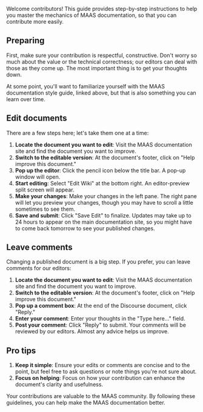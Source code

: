Welcome contributors! This guide provides step-by-step instructions to help you master the mechanics of MAAS documentation, so that you can contribute more easily.

## Preparing

First, make sure your contribution is respectful, constructive.  Don't worry so much about the value or the technical correctness; our editors can deal with those as they come up.  The most important thing is to get your thoughts down.

At some point, you'll want to familiarize yourself with the MAAS documentation style guide, linked above, but that is also something you can learn over time.

## Edit documents

There are a few steps here; let's take them one at a time:

1. **Locate the document you want to edit**: Visit the MAAS documentation site and find the document you want to improve.
2. **Switch to the editable version**: At the document's footer, click on "Help improve this document."
3. **Pop up the editor**: Click the pencil icon below the title bar. A pop-up window will open.
4. **Start editing**: Select "Edit Wiki" at the bottom right. An editor-preview split screen will appear. 
5. **Make your changes**: Make your changes in the left pane.  The right pane will let you preview your changes, though you may have to scroll a little sometimes to see them.
6. **Save and submit**: Click "Save Edit" to finalize. Updates may take up to 24 hours to appear on the main documentation site, so you might have to come back tomorrow to see your published changes.

## Leave comments

Changing a published document is a big step.  If you prefer, you can leave comments for our editors:

1. **Locate the document you want to edit**: Visit the MAAS documentation site and find the document you want to improve.
2. **Switch to the editable version**: At the document's footer, click on "Help improve this document."
3. **Pop up a comment box**: At the end of the Discourse document, click "Reply." 
4. **Enter your comment**: Enter your thoughts in the "Type here…" field.
5. **Post your comment**: Click "Reply" to submit. Your comments will be reviewed by our editors. Almost any advice helps us improve.

## Pro tips

1. **Keep it simple**: Ensure your edits or comments are concise and to the point, but feel free to ask questions or note things you're not sure about.
2. **Focus on helping**: Focus on how your contribution can enhance the document's clarity and usefulness.

Your contributions are valuable to the MAAS community. By following these guidelines, you can help make the MAAS documentation better.
